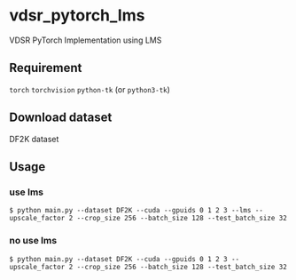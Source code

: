 # vdsr_pytorch_lms
VDSR PyTorch Implementation using LMS

## Requirement
`torch`
`torchvision`
`python-tk` (or `python3-tk`)

## Download dataset
DF2K dataset

## Usage
### use lms
```
$ python main.py --dataset DF2K --cuda --gpuids 0 1 2 3 --lms --upscale_factor 2 --crop_size 256 --batch_size 128 --test_batch_size 32
```

### no use lms
```
$ python main.py --dataset DF2K --cuda --gpuids 0 1 2 3 --upscale_factor 2 --crop_size 256 --batch_size 128 --test_batch_size 32
```
